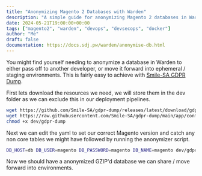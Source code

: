 ```yaml
---
title: "Anonymizing Magento 2 Databases with Warden"
description: "A simple guide for anonymizing Magento 2 databases in Warden to either pass off to other developers or move forward into staging/ephemeral environments"
date: 2024-05-21T19:00:00+00:00
tags: ["magento2", "warden", "devops", "devsecops", "docker"]
author: "Me"
draft: false
documentation: https://docs.sdj.pw/warden/anonymise-db.html
---
```

You might find yourself needing to anonymize a database in Warden to either pass off to another developer, or move it forward into ephemeral / staging environments. This is fairly easy to achieve with [Smile-SA GDPR Dump](https://github.com/Smile-SA/gdpr-dump).

First lets download the resources we need, we will store them in the dev folder as we can exclude this in our deployment pipelines.
```bash
wget https://github.com/Smile-SA/gdpr-dump/releases/latest/download/gdpr-dump.phar -O dev/gdpr-dump
wget https://raw.githubusercontent.com/Smile-SA/gdpr-dump/main/app/config/example.yaml -O dev/gdpr-dump.yaml
chmod +x dev/gdpr-dump
```

Next we can edit the yaml to set our correct Magento version and catch any non core tables we might have followed by running the anonymizer script.
```bash
DB_HOST=db DB_USER=magento DB_PASSWORD=magento DB_NAME=magento dev/gdpr-dump dev/gdpr-dump.yaml | gzip > dev/z_anonymized_db.$(date +%s).sql.gz
```

Now we should have a anonymized GZIP'd database we can share / move forward into environments.
